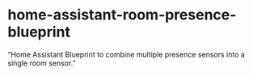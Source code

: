 # home-assistant-room-presence-blueprint
“Home Assistant Blueprint to combine multiple presence sensors into a single room sensor.”
